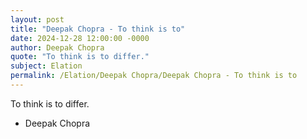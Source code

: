 ```yaml
---
layout: post
title: "Deepak Chopra - To think is to"
date: 2024-12-28 12:00:00 -0000
author: Deepak Chopra
quote: "To think is to differ."
subject: Elation
permalink: /Elation/Deepak Chopra/Deepak Chopra - To think is to
---
```


To think is to differ.

- Deepak Chopra
